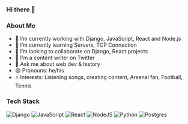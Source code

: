 ### Hi there 👋

### About Me

- 🔭 I’m currently working with Django, JavaScript, React and Node.js
- 🌱 I’m currently learning Servers, TCP Connection
- 👯 I’m looking to collaborate on Django, React projects
- 🤔 I'm  a content writer on Twitter
- 💬 Ask me about web dev & history
- 😄 Pronouns: he/his
- ⚡ Interests: Listening songs, creating content, Arsenal fan, Football, Tennis

### Tech Stack
![Django](https://img.shields.io/badge/django-%23092E20.svg?style=for-the-badge&logo=django&logoColor=white)
![JavaScript](https://img.shields.io/badge/javascript-%23323330.svg?style=for-the-badge&logo=javascript&logoColor=%23F7DF1E)
![React](https://img.shields.io/badge/react-%2320232a.svg?style=for-the-badge&logo=react&logoColor=%2361DAFB)
![NodeJS](https://img.shields.io/badge/node.js-6DA55F?style=for-the-badge&logo=node.js&logoColor=white)
![Python](https://img.shields.io/badge/python-3670A0?style=for-the-badge&logo=python&logoColor=ffdd54)
![Postgres](https://img.shields.io/badge/postgres-%23316192.svg?style=for-the-badge&logo=postgresql&logoColor=white)
